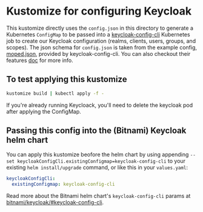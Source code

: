 # Kustomize for configuring Keycloak

This kustomize directly uses the `config.json` in this directory to generate a Kubernetes `ConfigMap` to be passed into a [keycloak-config-cli](https://github.com/adorsys/keycloak-config-cli/) Kubernetes job to create our Keycloak configuration (realms, clients, users, groups, and scopes). The json schema for `config.json` is taken from the example config, [moped.json](https://github.com/adorsys/keycloak-config-cli/blob/main/contrib/example-config/moped.json), provided by keycloak-config-cli. You can also checkout their features [doc](https://github.com/adorsys/keycloak-config-cli/blob/main/docs/FEATURES.md) for more info.


## To test applying this kustomize

```bash
kustomize build | kubectl apply -f -
```

If you're already running Keycloack, you'll need to delete the keycloak pod after applying the ConfigMap.

## Passing this config into the (Bitnami) Keycloak helm chart
You can apply this kustomize beofore the helm chart by using appending `--set keycloakConfigCli.existingConfigmap=keycloak-config-cli` to your existing `helm install/upgrade` command, or like this in your `values.yaml`:

```yaml
keycloakConfigCli:
  existingConfigmap: keycloak-config-cli
```

Read more about the Bitnami helm chart's `keycloak-config-cli` params at [bitnami/keycloak/#keycloak-config-cli](https://github.com/bitnami/charts/tree/main/bitnami/keycloak/#keycloak-config-cli-parameters).
